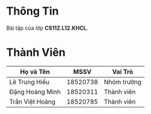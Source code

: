 # Thông Tin
Bài tập của lớp **CS112.L12.KHCL**.

# Thành Viên
| Họ và Tên         | MSSV     | Vai Trò     |
|-------------------|----------|-------------|
| Lê Trung Hiếu     | 18520738 | Nhóm trưởng |
| Đặng Hoàng Minh   | 18520311 | Thành viên  |
| Trần Việt Hoàng   | 18520785 | Thành viên  |